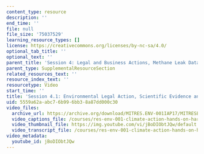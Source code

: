 ```yaml
---
content_type: resource
description: ''
end_time: ''
file: null
file_size: '75037529'
learning_resource_types: []
license: https://creativecommons.org/licenses/by-nc-sa/4.0/
optional_tab_title: ''
optional_text: ''
parent_title: 'Session 4: Legal and Business Actions, Methane Leak Data Debrief'
parent_type: SupplementalResourceSection
related_resources_text: ''
resource_index_text: ''
resourcetype: Video
start_time: ''
title: 'Session 4.1: Environmental Legal Action, Scientific Evidence and Citizen Data'
uid: 5559a62a-abc7-6b99-6bb3-8a87dd000c30
video_files:
  archive_url: https://archive.org/download/MITRES.ENV-001IAP17/MITRESENV_001IAP17_4-1_Law_300k.mp4
  video_captions_file: /courses/res-env-001-climate-action-hands-on-harnessing-science-with-communities-to-cut-carbon-january-iap-2017/e8d069efff455deca4883d1f316b4a5d_jBoDIObtJQw.vtt
  video_thumbnail_file: https://img.youtube.com/vi/jBoDIObtJQw/default.jpg
  video_transcript_file: /courses/res-env-001-climate-action-hands-on-harnessing-science-with-communities-to-cut-carbon-january-iap-2017/cd5c27a1eb75b0b6fbe4d3b1b3e92de4_jBoDIObtJQw.pdf
video_metadata:
  youtube_id: jBoDIObtJQw
---
```


